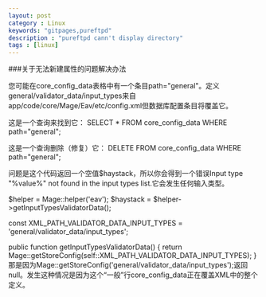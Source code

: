 ```yaml
---
layout: post
category : Linux
keywords: "gitpages,pureftpd"
description : "pureftpd cann't display directory"
tags : [linux]
---
```


###关于无法新建属性的问题解决办法

您可能在core_config_data表格中有一个条目path="general"。定义general/validator_data/input_types来自app/code/core/Mage/Eav/etc/config.xml但数据库配置条目将覆盖它。

这是一个查询来找到它： SELECT * FROM core_config_data WHERE path="general";

这是一个查询删除（修复）它： DELETE FROM core_config_data WHERE path="general";

问题是这个代码返回一个空值$haystack，所以你会得到一个错误Input type "%value%" not found in the input types list.它会发生任何输入类型。

$helper = Mage::helper('eav');
$haystack = $helper->getInputTypesValidatorData();

const XML_PATH_VALIDATOR_DATA_INPUT_TYPES = 'general/validator_data/input_types';

public function getInputTypesValidatorData()
{
    return Mage::getStoreConfig(self::XML_PATH_VALIDATOR_DATA_INPUT_TYPES);
}
那是因为Mage::getStoreConfig('general/validator_data/input_types');返回null。发生这种情况是因为这个“一般”行core_config_data正在覆盖XML中的整个定义。